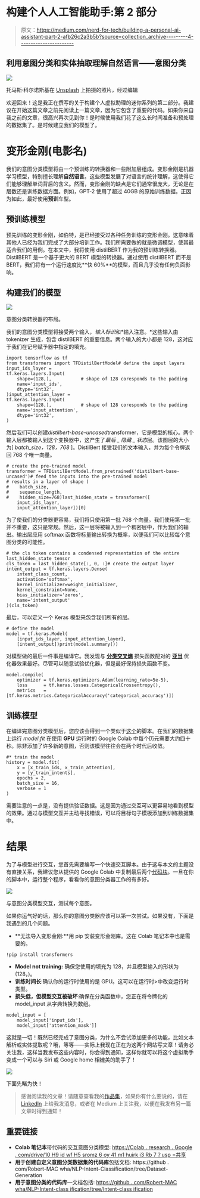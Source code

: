 # 构建个人人工智能助手:第 2 部分

> 原文：<https://medium.com/nerd-for-tech/building-a-personal-ai-assistant-part-2-afb26c2a3b5b?source=collection_archive---------4----------------------->

## 利用意图分类和实体抽取理解自然语言——意图分类

![](img/707d20bedcb65e1ea16abcf36c09bf70.png)

托马斯·科尔诺斯基在 [Unsplash](https://unsplash.com?utm_source=medium&utm_medium=referral) 上拍摄的照片，经过编辑

欢迎回来！这是我正在撰写的关于构建个人虚拟助理的迷你系列的第二部分。我建议在开始这篇文章之前先阅读上一篇文章，因为它包含了重要的代码。如果你来自我之前的文章，很高兴再次见到你！是时候使用我们花了这么长时间准备和预处理的数据集了。是时候建立我们的模型了。

# 变形金刚(电影名)

我们的意图分类模型将由一个预训练的转换器和一些附加层组成。变形金刚是机器学习模型，特别擅长理解**自然语言**。这些模型发展了对语言的统计理解，这使得它们能够理解单词背后的含义。然而，变形金刚的缺点是它们通常很庞大，无论是在层数还是训练数据方面。例如，GPT-2 使用了超过 40GB 的原始训练数据。正因为如此，最好使用**预训**车型。

## 预训练模型

预先训练的变形金刚，如伯特，是已经接受过各种任务训练的变形金刚。这意味着其他人已经为我们完成了大部分培训工作。我们所需要做的就是微调模型，使其最适合我们的用例。在本文中，我将使用 distilBERT 作为我的预训练转换器。DistilBERT 是一个基于更大的 BERT 模型的转换器。通过使用 distilBERT 而不是 BERT，我们将有一个运行速度比**快 60%**的模型，而且几乎没有任何负面影响。

## 构建我们的模型

![](img/3b12d9c9572f988b0e0634c55d0e1e96.png)

意图分类转换器的布局。

我们的意图分类模型将接受两个输入，*输入标识*和*输入注意。*这些输入由 tokenizer 生成，包含 distilBERT 的重要信息。两个输入的大小都是 128，这对应于我们在记号赋予器中指定的填充。

```
import tensorflow as tf
from transformers import TFDistilBertModel# define the input layers
input_ids_layer = 
tf.keras.layers.Input(
    shape=(128,),           # shape of 128 coresponds to the padding
    name='input_ids',
    dtype='int32',
)input_attention_layer = 
tf.keras.layers.Input(
    shape=(128,),           # shape of 128 coresponds to the padding
    name='input_attention',
    dtype='int32',
)
```

然后我们可以创建*distilbert-base-uncased*transformer，它是模型的核心。两个输入层都被输入到这个变换器中，这产生了*最后 _ 隐藏 _ 状态*层。该图层的大小为[ *batch_size，128，768* ]。DistilBert 接受我们的文本输入，并为每个令牌返回 768 个唯一向量。

```
# create the pre-trained model
transformer = TFDistilBertModel.from_pretrained('distilbert-base-uncased')# feed the inputs into the pre-trained model
# results in a layer of shape (
#    batch_size, 
#    sequence_length, 
#    hidden_size=768)last_hidden_state = transformer([
    input_ids_layer, 
    input_attention_layer])[0]
```

为了使我们的分类器更容易，我们将只使用第一批 768 个向量。我们使用第一批并不重要，这只是常规。然后，这一层将被输入到一个稠密层中，作为我们的输出。输出层应用 softmax 函数将标量输出转换为概率，以便我们可以比较每个意图分类的可能性。

```
# the cls token contains a condensed representation of the entire last_hidden_state tensor
cls_token = last_hidden_state[:, 0, :]# create the output layer
intent_output = tf.keras.layers.Dense(
    intent_class_count,
    activation='softmax',
    kernel_initializer=weight_initializer,
    kernel_constraint=None,
    bias_initializer='zeros',
    name='intent_output'
)(cls_token)
```

最后，可以定义一个 Keras 模型来包含我们所有的层。

```
# define the model
model = tf.keras.Model(
    [input_ids_layer, input_attention_layer], 
    [intent_output])print(model.summary())
```

对模型做的最后一件事是编译它。我发现与 [**分类交叉熵**](https://stats.stackexchange.com/questions/260505/should-i-use-a-categorical-cross-entropy-or-binary-cross-entropy-loss-for-binary#answer-410165) 损失函数配对的 [**亚当**](https://machinelearningmastery.com/adam-optimization-algorithm-for-deep-learning/) 优化器效果最好。尽管可以随意试验优化器，但是最好保持损失函数不变。

```
model.compile(
    optimizer = tf.keras.optimizers.Adam(learning_rate=5e-5),
    loss      = tf.keras.losses.CategoricalCrossentropy(),
    metrics   = [tf.keras.metrics.CategoricalAccuracy('categorical_accuracy')])
```

## 训练模型

在编译完意图分类模型后，您应该会得到一个类似于[这个](https://colab.research.google.com/drive/10h9idWFH5sromz6Oy41mq1HUirKI3Rb7?authuser=1#scrollTo=yQviC7KCdSQp)的脚本。在我们的数据集上运行 *model.fit* 在使用 **GPU** 运行时的 Google Colab 中每个历元需要大约四十秒。除非添加了许多新的意图，否则该模型往往会在两个时代后收敛。

```
#* train the model
history = model.fit(
    x = [x_train_ids, x_train_attention],
    y = [y_train_intents],
    epochs = 2,
    batch_size = 16,
    verbose = 1
)
```

需要注意的一点是，没有提供验证数据。这是因为通过交互可以更容易地看到模型的效果。通过与模型交互并主动寻找错误，可以将目标句子模板添加到训练数据集中。

# 结果

为了与模型进行交互，您首先需要编写一个快速交互脚本。由于这与本文的主题没有直接关系，我建议您从提供的 Google Colab 中复制最后两个[代码块](https://colab.research.google.com/drive/10h9idWFH5sromz6Oy41mq1HUirKI3Rb7?authuser=1#scrollTo=QIdUZj_zhwuG)。一旦在你的脚本中，运行整个程序，看看你的意图分类器工作的有多好。

![](img/9ffbf77e868ba2aed0d0f2a50a546799.png)

与意图分类模型交互，测试每个意图。

如果你运气好的话，那么你的意图分类器应该可以第一次尝试。如果没有，下面是我遇到的几个问题。

*   **无法导入变形金刚:**用 pip 安装变形金刚库。这在 Colab 笔记本中也是需要的。

```
!pip install transformers
```

*   **Model not training:** 确保您使用的填充为 128，并且模型输入的形状为(128，)。
*   **训练时间长**:确认你的运行时使用的是 GPU。这可以在运行时>中改变运行时类型。
*   **损失低，但模型交互被破坏**:确保在分类函数中，您正在将令牌化的 model_input 从字典转换为数组。

```
model_input = [
    model_input['input_ids'], 
    model_input['attention_mask']]
```

这就是一切！既然已经完成了意图分类，为什么不尝试添加更多的功能，比如文本解析或实体提取呢？哦，等等——实际上我现在正在为这两个网站写文章！请务必关注我，这样当我发布这些内容时，你会得到通知，这样你就可以将这个虚拟助手变成一个可以与 Siri 或 Google home 相媲美的助手了！

![](img/670e1c620e65375877c07a01a574743d.png)

下面先睹为快！

> 感谢阅读我的文章！请随意查看我的[作品集](https://tks.life/profile/robert.macwha#portfolio)，如果你有什么要说的，请在 [LinkedIn](https://www.linkedin.com/in/robert-macwha-0555141b6/) 上给我发消息，或者在 Medium 上关注我，以便在我发布另一篇文章时得到通知！

## 重要链接

*   **Colab 笔记本**带代码的交互意图分类模型:
    [https://Colab . research . Google . com/drive/10 H9 id wf H5 sromz 6 oy 41 m1 huirk i3 Rb 7？usp =共享](https://colab.research.google.com/drive/10h9idWFH5sromz6Oy41mq1HUirKI3Rb7?usp=sharing)
*   **用于创建自定义意图分类数据集的代码库**包括文档:
    https://github . com/Robert-MAC wha/NLP-Intent-Classification/tree/Dataset-Generation
*   **用于意图分类的代码库**—文档包括:
    [https://github . com/Robert-MAC wha/NLP-Intent-class ification/tree/Intent-class ification](https://github.com/Robert-MacWha/NLP-Intent-Classification/tree/Intent-Classification)